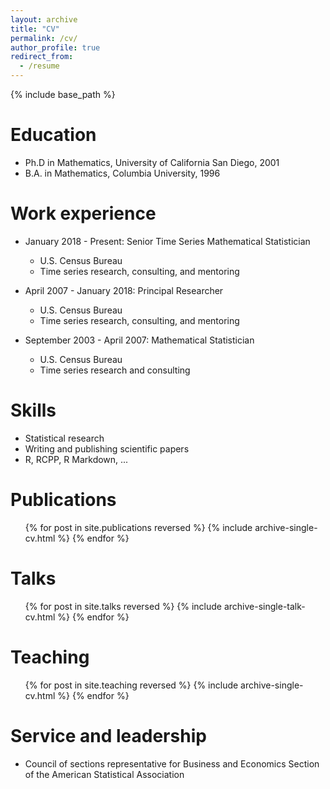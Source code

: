 ```yaml
---
layout: archive
title: "CV"
permalink: /cv/
author_profile: true
redirect_from:
  - /resume
---
```


{% include base_path %}

Education
======
* Ph.D in Mathematics, University of California San Diego, 2001
* B.A. in Mathematics, Columbia University, 1996

Work experience
======
* January 2018 - Present: Senior Time Series Mathematical Statistician
  * U.S. Census Bureau
  * Time series research, consulting, and mentoring

* April 2007 - January 2018: Principal Researcher 
  * U.S. Census Bureau
  * Time series research, consulting, and mentoring

* September 2003 - April 2007: Mathematical Statistician
  * U.S. Census Bureau
  * Time series research and consulting
  
Skills
======
* Statistical research
* Writing and publishing scientific papers
* R, RCPP, R Markdown, ...

Publications
======
  <ol>{% for post in site.publications reversed %}
    {% include archive-single-cv.html %}
  {% endfor %}</ol>
  
Talks
======
  <ul>{% for post in site.talks reversed %}
    {% include archive-single-talk-cv.html  %}
  {% endfor %}</ul>
  
Teaching
======
  <ul>{% for post in site.teaching reversed %}
    {% include archive-single-cv.html %}
  {% endfor %}</ul>
  
Service and leadership
======
* Council of sections representative for Business and Economics Section of the American Statistical Association
